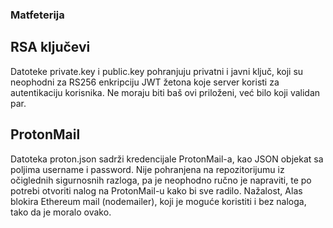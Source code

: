 ### Matfeterija

## RSA ključevi
Datoteke private.key i public.key pohranjuju privatni i javni ključ, koji su neophodni za RS256 enkripciju JWT žetona koje server koristi za autentikaciju korisnika. Ne moraju biti baš ovi priloženi, već bilo koji validan par.

## ProtonMail
Datoteka proton.json sadrži kredencijale ProtonMail-a, kao JSON objekat sa poljima username i password. Nije pohranjena na repozitorijumu iz očiglednih sigurnosnih razloga, pa je neophodno ručno je napraviti, te po potrebi otvoriti nalog na ProtonMail-u kako bi sve radilo. Nažalost, Alas blokira Ethereum mail (nodemailer), koji je moguće koristiti i bez naloga, tako da je moralo ovako.
